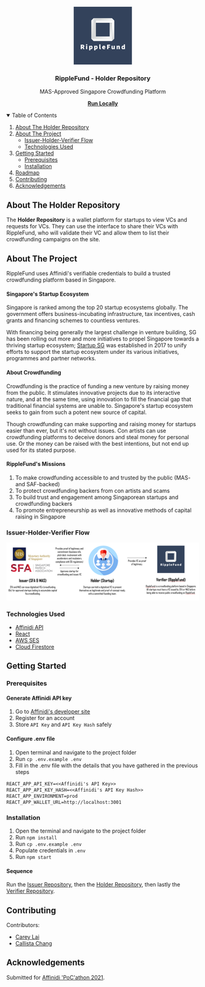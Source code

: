 <p align="center">
  <img src="./src/assets/images/icons/company-name-white.png" alt="logo" width="30%">

  <h3 align="center">RippleFund - Holder Repository</h3>

  <p align="center">
    MAS-Approved Singapore Crowdfunding Platform
  </p>

  <p align="center">
    <a href="#getting-started"><strong>Run Locally</strong></a>
  </p>
</p>

<details open="open">
  <summary>Table of Contents</summary>
  <ol>
    <li><a href="#about-the-holder-repostiory">About The Holder Repository</a></li>
    <li>
      <a href="#about-the-project">About The Project</a>
      <ul>
        <li><a href="#issuer-holder-verifier-flow">Issuer-Holder-Verifier Flow</a></li>
        <li><a href="#technologies-used">Technologies Used</a></li>
      </ul>
    </li>
    <li>
      <a href="#getting-started">Getting Started</a>
      <ul>
        <li><a href="#prerequisites">Prerequisites</a></li>
        <li><a href="#installation">Installation</a></li>
      </ul>
    </li>
    <li><a href="#roadmap">Roadmap</a></li>
    <li><a href="#contributing">Contributing</a></li>
    <li><a href="#acknowledgements">Acknowledgements</a></li>
  </ol>
</details>

## About The Holder Repository

The **Holder Repository** is a wallet platform for startups to view VCs and requests for VCs. They can use the interface to share their VCs with RippleFund, who will validate their VC and allow them to list their crowdfunding campaigns on the site.

## About The Project

RippleFund uses Affinidi's verifiable credentials to build a trusted crowdfunding platform based in Singapore. 

#### Singapore's Startup Ecosystem

Singapore is ranked among the top 20 startup ecosystems globally. The government offers business-incubating infrastructure, tax incentives, cash grants and financing schemes to countless ventures. 

With financing being generally the largest challenge in venture building, SG has been rolling out more and more initiatives to propel Singapore towards a thriving startup ecosystem; [Startup SG](https://www.startupsg.gov.sg/) was established in 2017 to unify efforts to support the startup ecosystem under its various initiatives, programmes and partner networks.

#### About Crowdfunding

Crowdfunding is the practice of funding a new venture by raising money from the public. It stimulates innovative projects due to its interactive nature, and at the same time, using innovation to fill the financial gap that traditional financial systems are unable to. Singapore's startup ecosystem seeks to gain from such a potent new source of capital.

Though crowdfunding can make supporting and raising money for startups easier than ever, but it's not without issues. Con artists can use crowdfunding platforms to deceive donors and steal money for personal use. Or the money can be raised with the best intentions, but not end up used for its stated purpose.

#### RippleFund's Missions

1. To make crowdfunding accessible to and trusted by the public (MAS- and SAF-backed)
2. To protect crowdfunding backers from con artists and scams
3. To build trust and engagement among Singaporean startups and crowdfunding backers
4. To promote entrepreneurship as well as innovative methods of capital raising in Singapore

### Issuer-Holder-Verifier Flow

<img src="./src/assets/images/icons/user-flow.png" alt="User Flow">

### Technologies Used 

- [Affinidi API](apikey.affinidi.com)
- [React](https://reactjs.org/)
- [AWS SES](https://aws.amazon.com/ses/)
- [Cloud Firestore](https://firebase.google.com/docs/firestore)

<!-- GETTING STARTED -->

## Getting Started

### Prerequisites

#### Generate Affinidi API key

1. Go to [Affinidi's developer site](apikey.affinidi.com)
2. Register for an account
3. Store `API Key` and `API Key Hash` safely

#### Configure .env file

1. Open terminal and navigate to the project folder
2. Run `cp .env.example .env`
3. Fill in the .env file with the details that you have gathered in the previous steps

```
REACT_APP_API_KEY=<<Affinidi's API Key>>
REACT_APP_API_KEY_HASH=<<Affinidi's API Key Hash>>
REACT_APP_ENVIRONMENT=prod
REACT_APP_WALLET_URL=http://localhost:3001
```

### Installation

1. Open the terminal and navigate to the project folder
2. Run `npm install`
3. Run `cp .env.example .env`
4. Populate credentials in `.env`
5. Run `npm start`

#### Sequence

Run the [Issuer Repository](https://github.com/SmolLeaps/ripplefund-issuer), then the [Holder Repository](https://github.com/SmolLeaps/ripplefund-holder), then lastly the [Verifier Repository](https://github.com/SmolLeaps/ripplefund-verifier).

## Contributing

Contributors:

- [Carey Lai](https://github.com/careylzh)
- [Callista Chang](https://github.com/callistachang)

## Acknowledgements

Submitted for [Affinidi 'PoC'athon 2021](https://affinidipocathon.devpost.com/).